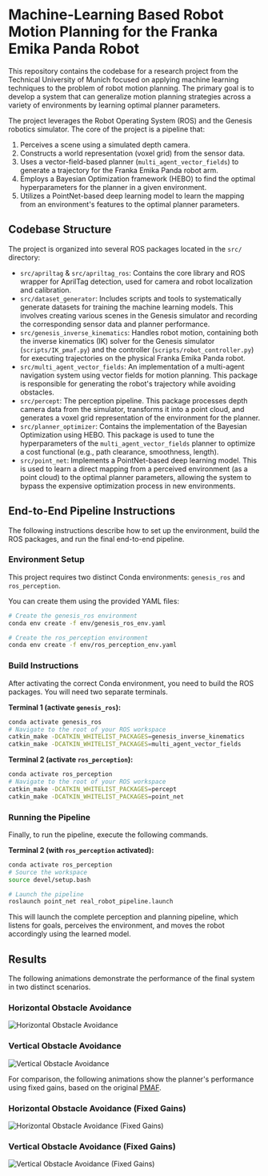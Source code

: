 # Machine-Learning Based Robot Motion Planning for the Franka Emika Panda Robot

This repository contains the codebase for a research project from the Technical University of Munich focused on applying machine learning techniques to the problem of robot motion planning. The primary goal is to develop a system that can generalize motion planning strategies across a variety of environments by learning optimal planner parameters.

The project leverages the Robot Operating System (ROS) and the Genesis robotics simulator. The core of the project is a pipeline that:
1.  Perceives a scene using a simulated depth camera.
2.  Constructs a world representation (voxel grid) from the sensor data.
3.  Uses a vector-field-based planner (`multi_agent_vector_fields`) to generate a trajectory for the Franka Emika Panda robot arm.
4.  Employs a Bayesian Optimization framework (HEBO) to find the optimal hyperparameters for the planner in a given environment.
5.  Utilizes a PointNet-based deep learning model to learn the mapping from an environment's features to the optimal planner parameters.

## Codebase Structure

The project is organized into several ROS packages located in the `src/` directory:

-   `src/apriltag` & `src/apriltag_ros`: Contains the core library and ROS wrapper for AprilTag detection, used for camera and robot localization and calibration.
-   `src/dataset_generator`: Includes scripts and tools to systematically generate datasets for training the machine learning models. This involves creating various scenes in the Genesis simulator and recording the corresponding sensor data and planner performance.
-   `src/genesis_inverse_kinematics`: Handles robot motion, containing both the inverse kinematics (IK) solver for the Genesis simulator (`scripts/IK_pmaf.py`) and the controller (`scripts/robot_controller.py`) for executing trajectories on the physical Franka Emika Panda robot.
-   `src/multi_agent_vector_fields`: An implementation of a multi-agent navigation system using vector fields for motion planning. This package is responsible for generating the robot's trajectory while avoiding obstacles.
-   `src/percept`: The perception pipeline. This package processes depth camera data from the simulator, transforms it into a point cloud, and generates a voxel grid representation of the environment for the planner.
-   `src/planner_optimizer`: Contains the implementation of the Bayesian Optimization using HEBO. This package is used to tune the hyperparameters of the `multi_agent_vector_fields` planner to optimize a cost functional (e.g., path clearance, smoothness, length).
-   `src/point_net`: Implements a PointNet-based deep learning model. This is used to learn a direct mapping from a perceived environment (as a point cloud) to the optimal planner parameters, allowing the system to bypass the expensive optimization process in new environments.

## End-to-End Pipeline Instructions

The following instructions describe how to set up the environment, build the ROS packages, and run the final end-to-end pipeline.

### Environment Setup

This project requires two distinct Conda environments: `genesis_ros` and `ros_perception`.

You can create them using the provided YAML files:

```bash
# Create the genesis_ros environment
conda env create -f env/genesis_ros_env.yaml

# Create the ros_perception environment
conda env create -f env/ros_perception_env.yaml
```

### Build Instructions

After activating the correct Conda environment, you need to build the ROS packages. You will need two separate terminals.

**Terminal 1 (activate `genesis_ros`):**
```bash
conda activate genesis_ros
# Navigate to the root of your ROS workspace
catkin_make -DCATKIN_WHITELIST_PACKAGES=genesis_inverse_kinematics
catkin_make -DCATKIN_WHITELIST_PACKAGES=multi_agent_vector_fields
```

**Terminal 2 (activate `ros_perception`):**
```bash
conda activate ros_perception
# Navigate to the root of your ROS workspace
catkin_make -DCATKIN_WHITELIST_PACKAGES=percept
catkin_make -DCATKIN_WHITELIST_PACKAGES=point_net
```

### Running the Pipeline

Finally, to run the pipeline, execute the following commands.

**Terminal 2 (with `ros_perception` activated):**
```bash
conda activate ros_perception
# Source the workspace
source devel/setup.bash

# Launch the pipeline
roslaunch point_net real_robot_pipeline.launch
```
This will launch the complete perception and planning pipeline, which listens for goals, perceives the environment, and moves the robot accordingly using the learned model.

## Results

The following animations demonstrate the performance of the final system in two distinct scenarios.

### Horizontal Obstacle Avoidance
![Horizontal Obstacle Avoidance](./results/result_horizontal.gif)

### Vertical Obstacle Avoidance
![Vertical Obstacle Avoidance](./results/result_vertical.gif)

For comparison, the following animations show the planner's performance using fixed gains, based on the original [PMAF](https://github.com/riddhiman13/multi_agent_vector_fields).

### Horizontal Obstacle Avoidance (Fixed Gains)
![Horizontal Obstacle Avoidance (Fixed Gains)](./results/planner_without_gain_inference_horizontal.gif)

### Vertical Obstacle Avoidance (Fixed Gains)
![Vertical Obstacle Avoidance (Fixed Gains)](./results/planner_without_gain_inference_vertical.gif)


